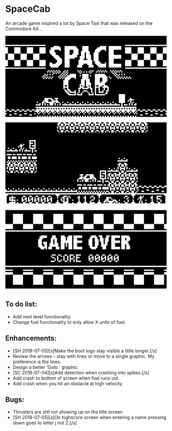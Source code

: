 # SpaceCab
An arcade game inspired a lot by Space Taxi that was released on the Commodore 64...

![Screenshot](/Assets/NewSplashscreen.png)

![Screenshot](/Assets/NewGameplay.png)

![Screenshot](/Assets/NewGameOver.png)

## To do list:

- Add next level functionality.
- Change fuel functionality to only allow X units of fuel.

## Enhancements:

- [SH 2018-07-05][s]Make the boot logo stay visible a little longer.[/s]
- Review the arrows – stay with lines or move to a single graphic.  My preference is the lines.
- Design a better ‘Goto ‘ graphic.
- [SC 2018-07-04][s]Add detection when crashing into spikes.[/s]
- Add crash to bottom of screen when fuel runs out.
- Add crash when you hit an obstacle at high velocity.

## Bugs:

- Thrusters are still not showing up on the title screen
- [SH 2018-07-05][s]On highscore screen when entering a name pressing down goes to letter j not Z.[/s]
